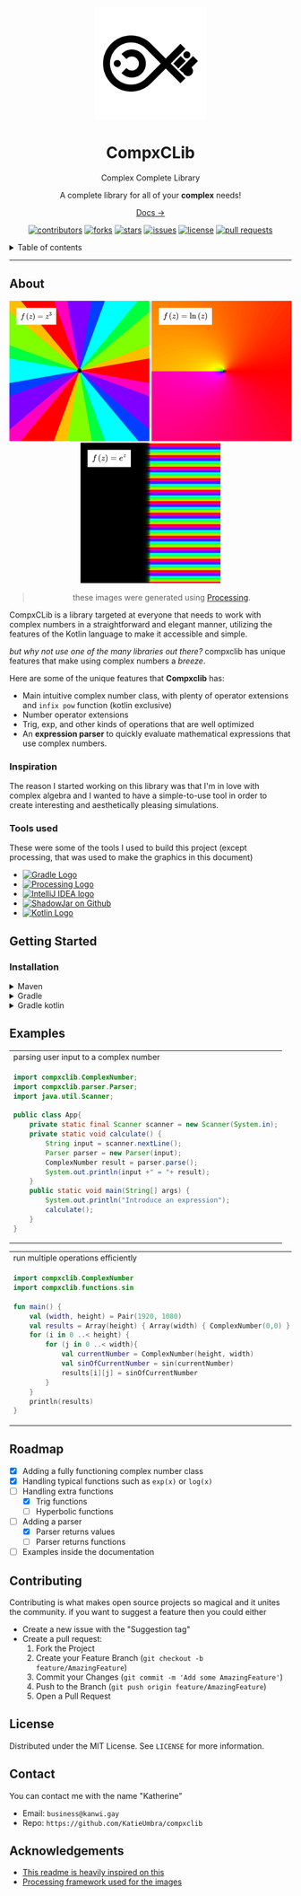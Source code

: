 <div id="top"></div>

<div align=center>
<img src="https://github.com/KanwiNeko/compxclib/blob/main/assets/Repo%20Icon.png?raw=true" alt="Repository Icon" width="200">
<h1> <b>CompxCLib</b> </h1>
Complex Complete Library
<br/>
<!-- Description  -->

A complete library for all of your <b>complex</b> needs!

<a href="https://docs.kanwi.gay/">Docs →</a>
<br/>

[![contributors][Contributors]][Contributors-url]
[![forks][Forks]][Forks-url]
[![stars][Stars]][Stars-url]
[![issues][Issues]][Issues-url]
[![license][License]][License-url]
[![pull requests][PullRequests]][PullRequests-url]

</div>

<details>
    <summary>Table of contents</summary>
        <ol>
            <li><a href="#About">About</a></li>
                <ul>
                    <li><a href="#Inspiration">Inspiration</a></li>
                    <li><a href="#Tools used">Tools used</a></li>
                </ul>
            <li><a href="#Installation">Installation</a></li>
            <li><a href="#Usage">Usage</a></li>
            <li><a href="#Roadmap">Roadmap</a></li>
            <li><a href="#Contributing">Contributing</a></li>
            <li><a href="#License">License</a></li>
            <li><a href="#Contact">Contact</a></li>
            <li><a href="#Acknowledgements">Acknowledgements</a></li>
        </ol>
</details>

---

## About


<div align="center">


<img src="https://raw.githubusercontent.com/KanwiNeko/compxclib/main/assets/examples/1.png" alt="Graph of a complex function" width="250">
<img src="https://raw.githubusercontent.com/KanwiNeko/compxclib/main/assets/examples/2.png" alt="Graph of a complex function" width="250">
<img src="https://raw.githubusercontent.com/KanwiNeko/compxclib/main/assets/examples/3.png" alt="Graph of a complex function" width="250">

> these images were generated using [Processing].

</div>

CompxCLib is a library targeted at everyone that needs to work with complex numbers in a straightforward and elegant manner, utilizing the features of the Kotlin language to make it accessible and simple.

*but why not use one of the many libraries out there?* compxclib has unique features that make using complex numbers a *breeze*.

Here are some of the unique features that **Compxclib** has:

- Main intuitive complex number class, with plenty of operator extensions and `infix pow` function (kotlin exclusive)
- Number operator extensions
- Trig, exp, and other kinds of operations that are well optimized
- An **expression parser** to quickly evaluate mathematical expressions that use complex numbers.
 
### Inspiration
The reason I started working on this library was that I'm in love with complex algebra and I wanted to have a simple-to-use tool in order to create interesting and aesthetically pleasing simulations.
### Tools used
These were some of the tools I used to build this project (except processing, that was used to make the graphics in this document)

 - [![Gradle Logo][GradleIMG]][Gradle]
 - [![Processing Logo][ProcessingIMG]][Processing]
 - [![IntelliJ IDEA logo][IntelliJIMG]][Idea]
 - [![ShadowJar on Github][ShadowJarIMG]][ShadowJar]
 - [![Kotlin Logo][KotlinIMG]][Kotlin]

## Getting Started
### Installation

<details> <summary>Maven</summary>
<div align=center>
<table>
<tr><td>pom.xml</td></tr>
<tr><td align=left>

```xml
<dependency>
    <groupId>gay.kanwi</groupId>
    <artifactId>compxclib</artifactId>
    <version>v1.0</version>
</dependency>
```
</tr>
</table></div>
</details>

<details> <summary>Gradle</summary>
<div align=center>
<table>
<tr><td>build.gradle</td></tr>
<tr><td align=left>

```gradle
dependencies {
    //other dependencies...
    implementation 'gay.kanwi:compxclib:v1.0'
}
```

</tr>
</table></div>
</details>

<details> <summary>Gradle kotlin</summary>
<div align=center>
<table>
<tr><td>build.gradle.kts</td></tr>
<tr><td align=left>

```kotlin
dependencies {
    //other dependencies...
    implementation("gay.kanwi:compxclib:v1.0")
}
```
</tr></table></div>
</details>

## Examples

<div align=center>

<table>
    <tr>
        <td>parsing user input to a complex number</td>
    </tr>
    <tr>
        <td align=left>
            
```java
import compxclib.ComplexNumber;
import compxclib.parser.Parser;
import java.util.Scanner;

public class App{
    private static final Scanner scanner = new Scanner(System.in);
    private static void calculate() {
        String input = scanner.nextLine();
        Parser parser = new Parser(input);
        ComplexNumber result = parser.parse();
        System.out.println(input +" = "+ result);
    }
    public static void main(String[] args) {
        System.out.println("Introduce an expression");
        calculate();
    }
}
```
</table>
    
<table>
    <tr>
        <td>run multiple operations efficiently</td>
    </tr>
    <tr>
        <td align=left>
            
```kotlin
import compxclib.ComplexNumber
import compxclib.functions.sin

fun main() {
    val (width, height) = Pair(1920, 1080)
    val results = Array(height) { Array(width) { ComplexNumber(0,0) } }
    for (i in 0 ..< height) {
        for (j in 0 ..< width){
            val currentNumber = ComplexNumber(height, width)
            val sinOfCurrentNumber = sin(currentNumber)
            results[i][j] = sinOfCurrentNumber
        }
    }
    println(results)
}

```
</table>

</div>   
    
## Roadmap

- [X] Adding a fully functioning complex number class
- [X] Handling typical functions such as `exp(x)` or `log(x)`
- [ ] Handling extra functions
    - [X] Trig functions
    - [ ] Hyperbolic functions
- [ ] Adding a parser
    - [x] Parser returns values
    - [ ] Parser returns functions
- [ ] Examples inside the documentation

## Contributing

Contributing is what makes open source projects so magical and it unites the community.
if you want to suggest a feature then you could either
- Create a new issue with the "Suggestion tag"
- Create a pull request:
  1. Fork the Project
  2. Create your Feature Branch (`git checkout -b feature/AmazingFeature`)
  3. Commit your Changes (`git commit -m 'Add some AmazingFeature'`)
  4. Push to the Branch (`git push origin feature/AmazingFeature`)
  5. Open a Pull Request



## License

Distributed under the MIT License. See `LICENSE` for more information.

## Contact

You can contact me with the name "Katherine" 
- Email: `business@kanwi.gay`
- Repo: `https://github.com/KatieUmbra/compxclib`
## Acknowledgements

- [This readme is heavily inspired on this][README-inspiration]
- [Processing framework used for the images][Processing]

<!-- LINKS AND IMAGES -->

[Contributors]: https://img.shields.io/github/contributors/KanwiNeKo/compxclib?color=blue&style=for-the-badge
[Forks]: https://img.shields.io/github/forks/kanwineko/compxclib?style=for-the-badge
[Stars]: https://img.shields.io/github/stars/kanwineko/compxclib?style=for-the-badge
[Issues]: https://img.shields.io/github/issues/kanwineko/compxclib?style=for-the-badge
[License]: https://img.shields.io/github/license/kanwineko/compxclib?style=for-the-badge
[PullRequests]: https://img.shields.io/github/issues-pr/kanwineko/compxclib?style=for-the-badge

[Contributors-url]: https://github.com/KanwiNeko/compxclib/graphs/contributors
[Forks-url]: https://github.com/KanwiNeko/compxclib/network/members
[Stars-url]: https://github.com/KanwiNeko/compxclib
[Issues-url]: https://github.com/KanwiNeko/compxclib/issues
[License-url]: https://mit-license.org/
[PullRequests-url]: https://github.com/KanwiNeko/compxclib/pulls

[README-inspiration]: https://github.com/othneildrew/Best-README-Template
[Gradle]: https://gradle.org/
[Processing]: https://processing.org/
[Idea]: https://www.jetbrains.com/idea/
[ShadowJar]: https://github.com/johnrengelman/shadow
[Kotlin]: https://kotlinlang.org/

[GradleIMG]: https://img.shields.io/static/v1?label=&message=Gradle&color=lightgray&logo=Gradle&style=flat-square
[ProcessingIMG]: https://img.shields.io/static/v1?label=&message=Processing&color=4d4d4d&logo=ProcessingFoundation&style=flat-square
[IntelliJIMG]: https://img.shields.io/static/v1?label=&message=IntelliJIDEA&color=000000&logo=IntelliJIDEA&style=flat-square
[ShadowJarIMG]: https://img.shields.io/static/v1?label=&message=ShadowJar&color=gray&logo=GitHub&style=flat-square
[KotlinIMG]:https://img.shields.io/static/v1?label=&message=Kotlin&color=FF3850&logo=kotlin&style=flat-square
